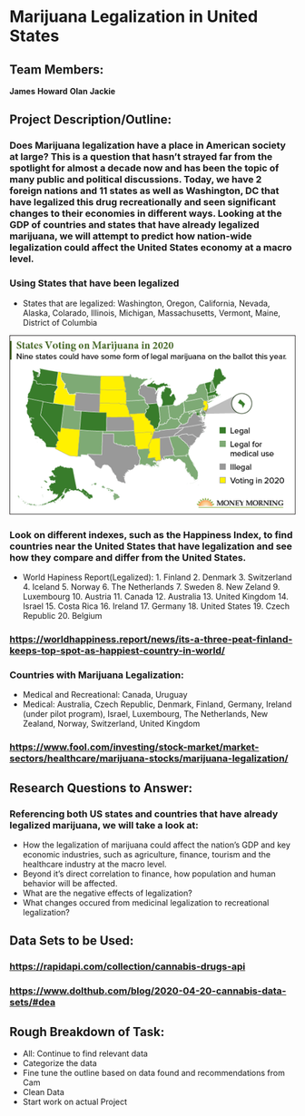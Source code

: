 # Marijuana Legalization in United States

## Team Members:
**James**
**Howard**
**Olan**
**Jackie**

## Project Description/Outline:
### Does Marijuana legalization have a place in American society at large? This is a question that hasn’t strayed far from the spotlight for almost a decade now and has been the topic of many public and political discussions. Today, we have 2 foreign nations and 11 states as well as Washington, DC that have legalized this drug recreationally and seen significant changes to their economies in different ways. Looking at the GDP of countries and states that have already legalized marijuana, we will attempt to predict how nation-wide legalization could affect the United States economy at a macro level.

### Using States that have been legalized
* States that are legalized: Washington, Oregon, California, Nevada, Alaska, Colarado, Illinois, Michigan, Massachusetts, Vermont, Maine, District of Columbia

![United States Marijuana Legalization](https://github.com/jtmcginley123/project-one/blob/master/images/statesvotingmarijuana.png)

### Look on different indexes, such as the Happiness Index, to find countries near the United States that have legalization and see how they compare and differ from the United States.
* World Hapiness Report(Legalized): 1. Finland 2. Denmark 3. Switzerland 4. Iceland 5. Norway 6. The Netherlands 7. Sweden 8. New Zeland 9. Luxembourg 10. Austria 11. Canada 12. Australia 13. United Kingdom 14. Israel 15. Costa Rica 16. Ireland 17. Germany 18. United States 19. Czech Republic 20. Belgium
### https://worldhappiness.report/news/its-a-three-peat-finland-keeps-top-spot-as-happiest-country-in-world/

### Countries with Marijuana Legalization:  
* Medical and Recreational: Canada, Uruguay
* Medical: Australia, Czech Republic, Denmark, Finland, Germany, Ireland (under pilot program), Israel, Luxembourg, The Netherlands, New Zealand, Norway, Switzerland, United Kingdom

### https://www.fool.com/investing/stock-market/market-sectors/healthcare/marijuana-stocks/marijuana-legalization/



## Research Questions to Answer:
### Referencing both US states and countries that have already legalized marijuana, we will take a look at:
* How the legalization of marijuana could affect the nation’s GDP and key economic industries, such as agriculture, finance, tourism and the healthcare industry at the macro level.
* Beyond it’s direct correlation to finance, how population and human behavior will be affected.
* What are the negative effects of legalization?
* What changes occured from medicinal legalization to recreational legalization?
    
## Data Sets to be Used:
### https://rapidapi.com/collection/cannabis-drugs-api

### https://www.dolthub.com/blog/2020-04-20-cannabis-data-sets/#dea

## Rough Breakdown of Task:
* All: Continue to find relevant data
* Categorize the data
* Fine tune the outline based on data found and recommendations from Cam
* Clean Data
* Start work on actual Project

